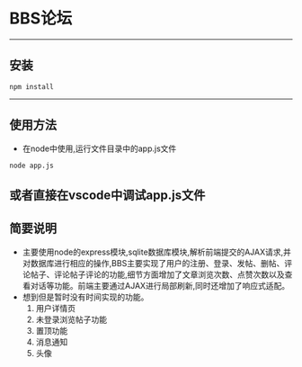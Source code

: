 # BBS论坛
----  
## 安装  
```
npm install
```
----
## 使用方法   
* 在node中使用,运行文件目录中的app.js文件
```
node app.js
```  
或者直接在vscode中调试app.js文件
----
## 简要说明  
* 主要使用node的express模块,sqlite数据库模块,解析前端提交的AJAX请求,并对数据库进行相应的操作,BBS主要实现了用户的注册、登录、发帖、删帖、评论帖子、评论帖子评论的功能,细节方面增加了文章浏览次数、点赞次数以及查看对话等功能。前端主要通过AJAX进行局部刷新,同时还增加了响应式适配。  
* 想到但是暂时没有时间实现的功能。  
    1. 用户详情页  
    2. 未登录浏览帖子功能  
    3. 置顶功能  
    4. 消息通知  
    5. 头像
